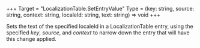 +++
Target = "LocalizationTable.SetEntryValue"
Type = (key: string, source: string, context: string, localeId: string, text: string) => void
+++

Sets the text of the specified localeId in a LocalizationTable entry, using the specified _key_, _source_, and _context_ to narrow down the entry that will have this change applied.